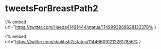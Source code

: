 # tweetsForBreastPath2

{% embed url="https://twitter.com/Heeda41491444/status/1149993968828133378% }

{% embed url="https://twitter.com/sbakhsh2/status/1144660912122617856% }

